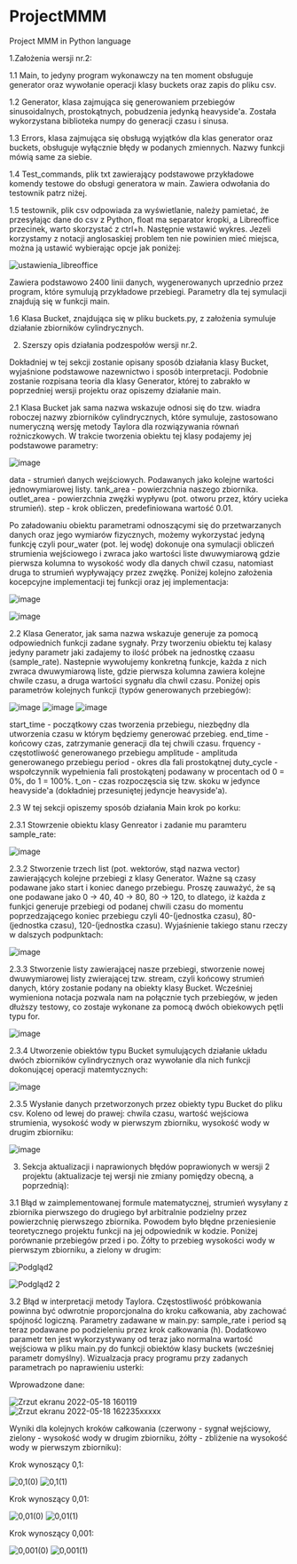 # ProjectMMM
Project MMM in Python language 

1.Założenia wersji nr.2:

1.1 Main, to jedyny program wykonawczy na ten moment obsługuje generator oraz wywołanie operacji klasy buckets oraz zapis do pliku csv.

1.2 Generator, klasa zajmująca się generowaniem przebiegów sinusoidalnych, prostokątnych, pobudzenia jedynką heavyside'a. Została wykorzystana biblioteka numpy do generacji czasu i sinusa.

1.3 Errors, klasa zajmująca się obsługą wyjątków dla klas generator oraz buckets, obsługuje wyłącznie błędy w podanych zmiennych. Nazwy funkcji mówią same za siebie.

1.4 Test_commands, plik txt zawierający podstawowe przykładowe komendy testowe do obsługi generatora w main. Zawiera odwołania do testownik patrz niżej.

1.5 testownik, plik csv odpowiada za wyświetlanie, należy pamietać, że przesyłając dane do csv z Python, float ma separator kropki, a Libreoffice przecinek, warto skorzystać z ctrl+h. Następnie wstawić wykres. Jezeli korzystamy z notacji anglosaskiej problem ten nie powinien mieć miejsca, można ją ustawić wybierając opcje jak poniżej:

![ustawienia_libreoffice](https://user-images.githubusercontent.com/83645103/163212759-e81f51ea-f3cb-4ec9-a1b4-e80d0e095275.jpg)

Zawiera podstawowo 2400 linii danych, wygenerowanych uprzednio przez program, które symulują przykładowe przebiegi. Parametry dla tej symulacji znajdują się w funkcji main. 

1.6 Klasa Bucket, znajdująca się w pliku buckets.py, z założenia symuluje działanie zbiorników cylindrycznych.

2. Szerszy opis działania podzespołów wersji nr.2. 

Dokładniej w tej sekcji zostanie opisany sposób działania klasy Bucket, wyjaśnione podstawowe nazewnictwo i sposób interpretacji. Podobnie zostanie rozpisana teoria dla klasy Generator, której to zabrakło w poprzedniej wersji projektu oraz opiszemy działanie main.

2.1 Klasa Bucket jak sama nazwa wskazuje odnosi się do tzw. wiadra roboczej nazwy zbiorników cylindrycznych, które symuluje, zastosowano numeryczną wersję metody Taylora dla rozwiązywania równań rożniczkowych. W trakcie tworzenia obiektu tej klasy podajemy jej podstawowe parametry:

![image](https://user-images.githubusercontent.com/83645103/163218336-d37eb81e-6415-4a14-852a-559da28911fe.png)

data - strumień danych wejściowych. Podawanych jako kolejne wartości jednowymiarowej listy.
tank_area - powierzchnia naszego zbiornika.
outlet_area - powierzchnia zwężki wypływu (pot. otworu przez, który ucieka strumień).
step - krok obliczen, predefiniowana wartość 0.01.

Po załadowaniu obiektu parametrami odnoszącymi się do przetwarzanych danych oraz jego wymiarów fizycznych, możemy wykorzystać jedyną funkcję czyli pour_water (pot. lej wodę) dokonuje ona symulacji obliczeń strumienia wejściowego i zwraca jako wartości liste dwuwymiarową gdzie pierwsza kolumna to wysokość wody dla danych chwil czasu, natomiast druga to strumień wypływający przez zwężkę. Poniżej kolejno założenia kocepcyjne implementacji tej funkcji oraz jej implementacja:

![image](https://user-images.githubusercontent.com/83645103/163220282-6dbe0e7b-122d-4f98-b6da-e35f2ea85cce.png)

![image](https://user-images.githubusercontent.com/83645103/163220405-bc252d3e-2dc3-4b02-818c-117833f7bba3.png)

2.2 Klasa Generator, jak sama nazwa wskazuje generuje za pomocą odpowiednich funkcji zadane sygnały. Przy tworzeniu obiektu tej kalasy jedyny parametr jaki zadajemy to ilość próbek na jednostkę czaasu (sample_rate). Nastepnie wywołujemy konkretną funkcje, każda z nich zwraca dwuwymiarową liste, gdzie pierwsza kolumna zawiera kolejne chwile czasu, a druga wartości sygnału dla chwil czasu. Poniżej opis parametrów kolejnych funkcji (typów generowanych przebiegów):

![image](https://user-images.githubusercontent.com/83645103/163225293-0e2e382f-9e6f-41a2-91d1-fd9d596f9334.png)
![image](https://user-images.githubusercontent.com/83645103/163225841-06687218-a0e9-453b-b898-8413a5b4153b.png)
![image](https://user-images.githubusercontent.com/83645103/163225880-8d6bdcad-2b17-45a4-865c-1363b49c214e.png)

start_time - początkowy czas tworzenia przebiegu, niezbędny dla utworzenia czasu w którym będziemy generować przebieg. 
end_time - końcowy czas, zatrzymanie generacji dla tej chwili czasu.
frquency - częstotliwość generowanego przebiegu 
amplitude - amplituda generowanego przebiegu 
period - okres dla fali prostokątnej 
duty_cycle - wspołczynnik wypełnienia fali prostokątenj podawany w procentach od 0 = 0%, do 1 = 100%.
t_on - czas rozpoczęscia się tzw. skoku w jedynce heavyside'a (dokładniej przesuniętej jedyncje heavyside'a).

2.3 W tej sekcji opiszemy sposób działania Main krok po korku:

2.3.1 Stowrzenie obiektu klasy Genreator i zadanie mu paramteru sample_rate:

![image](https://user-images.githubusercontent.com/83645103/163226858-15f90ca6-7ea3-48d1-8097-9c80006eb33b.png)

2.3.2 Stworzenie trzech list (pot. wektorów, stąd nazwa vector) zawierających kolejne przebiegi z klasy Generator. Ważne są czasy podawane jako start i koniec danego przebiegu. Proszę zauważyć, że są one podawane jako 0 -> 40, 40 -> 80, 80 -> 120, to dlatego, iż każda z funkjci generuje przebiegi od podanej chwili czasu do momentu poprzedzającego koniec przebiegu czyli 40-(jednostka czasu), 80-(jednostka czasu), 120-(jednostka czasu). Wyjaśnienie takiego stanu rzeczy w dalszych podpunktach:

![image](https://user-images.githubusercontent.com/83645103/163227666-e6c028e4-f4f5-4bbd-b3a8-6075ad38f339.png)

2.3.3 Stworzenie listy zawierającej nasze przebiegi, stworzenie nowej dwuwymiarowej listy zwierającej tzw. stream, czyli końcowy strumień danych, który zostanie podany na obiekty klasy Bucket. Wcześniej wymieniona notacja pozwala nam na połącznie tych przebiegów, w jeden dłuższy testowy, co zostaje wykonane za pomocą dwóch obiekowych pętli typu for.

![image](https://user-images.githubusercontent.com/83645103/163228155-67e3bde5-3516-42e1-ab98-ee6662a18832.png)

2.3.4 Utworzenie obiektów typu Bucket symulujących działanie układu dwóch zbiorników cylindrycznych oraz wywołanie dla nich funkcji dokonującej operacji matemtycznych:

![image](https://user-images.githubusercontent.com/83645103/163228447-723638d0-1e6d-4357-9033-f80ee8808229.png)

2.3.5 Wysłanie danych przetworzonych przez obiekty typu Bucket do pliku csv. Koleno od lewej do prawej: chwila czasu, wartość wejściowa strumienia, wysokość wody w pierwszym zbiorniku, wysokość wody w drugim zbiorniku:

![image](https://user-images.githubusercontent.com/83645103/163228735-6563c645-6651-4683-aef0-6134341ed3ff.png)

3. Sekcja aktualizacji i naprawionych błędów poprawionych w wersji 2 projektu (aktualizacje tej wersji nie zmiany pomiędzy obecną, a poprzednią):

3.1 Błąd w zaimplementowanej formule matematycznej, strumień wysyłany z zbiornika pierwszego do drugiego był arbitralnie podzielny przez powierzchnię pierwszego zbiornika. Powodem było błędne przeniesienie teoretycznego projektu funkcji na jej odpowiednik w kodzie. Poniżej porównanie przebiegów przed i po. Żółty to przebieg wysokości wody w pierwszym zbiorniku, a zielony w drugim: 

![Podgląd2](https://user-images.githubusercontent.com/83645103/163247511-22e24c2b-9240-48e4-94b7-943274689610.jpg)

![Podgląd2 2](https://user-images.githubusercontent.com/83645103/163247535-73b65b8b-5f2d-4f08-b7fc-c79db63854d3.jpg)

3.2 Błąd w interpretacji metody Taylora. Częstostliwość próbkowania powinna być odwrotnie proporcjonalna do kroku całkowania, aby zachować spójność logiczną. Parametry zadawane w main.py: sample_rate i period są teraz podawane po podzieleniu przez krok całkowania (h). Dodatkowo parametr ten jest wykorzystywany od teraz jako normalna wartość wejściowa w pliku main.py do funkcji obiektów klasy buckets (wcześniej parametr domyślny). Wizualzacja pracy programu przy zadanych parametrach po naprawieniu usterki:

Wprowadzone dane:

![Zrzut ekranu 2022-05-18 160119](https://user-images.githubusercontent.com/83645103/169064722-9702e9b8-6621-4d36-85d4-9a6b3a2ab0c8.jpg)
![Zrzut ekranu 2022-05-18 162235xxxxx](https://user-images.githubusercontent.com/83645103/169064769-99f3443a-41e1-4e2b-b490-c780bf93bdaf.jpg)

Wyniki dla kolejnych kroków całkowania (czerwony - sygnał wejściowy, zielony - wysokość wody w drugim zbiorniku, żółty - zbliżenie na wysokość wody w pierwszym zbiorniku):

Krok wynoszący 0,1:

![0,1(0)](https://user-images.githubusercontent.com/83645103/169065494-8168e80c-d25a-4225-b50e-5499c2ec5aec.jpg)
![0,1(1)](https://user-images.githubusercontent.com/83645103/169065523-e0bac5ec-0c7b-45af-a4d2-2421cf8d2b10.jpg)

Krok wynoszący 0,01:

![0,01(0)](https://user-images.githubusercontent.com/83645103/169065632-c3acccda-b71b-4740-839d-e013a3104453.jpg)
![0,01(1)](https://user-images.githubusercontent.com/83645103/169065658-7c3034c7-d754-461f-b0f6-44d2a7dfaae7.jpg)

Krok wynoszący 0,001:

![0,001(0)](https://user-images.githubusercontent.com/83645103/169066287-3aee632e-3216-4f4b-857e-c836984d2c4a.jpg)
![0,001(1)](https://user-images.githubusercontent.com/83645103/169066311-235816e7-9982-4756-9ed2-4a7197d7c0b4.jpg)



